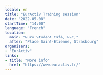 ```yaml
---
locale: en
title: "EurActiv Training session"
date: "2022-05-08"
startTime: "14:00"
language: "French"
location:
  main: "Euro Student Café, FEC,"
  after: "Place Saint-Etienne, Strasbourg"
organisers:
- "EurActiv"
links:
- title: "More info"
  href: "https://www.euractiv.fr/"
---
```

